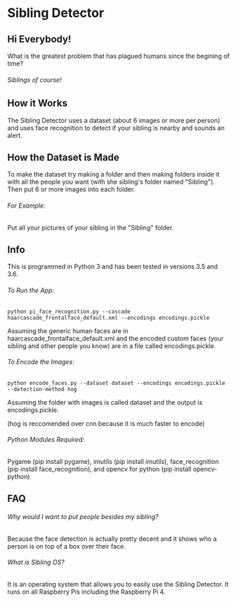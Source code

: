 # Sibling Detector

## Hi Everybody!

What is the greatest problem that has plagued humans since the begining of time?

###### Siblings of course!

## How it Works

The Sibling Detector uses a dataset (about 6 images or more per person) and uses face recognition to detect if your sibling is nearby and sounds an alert.

## How the Dataset is Made

To make the dataset try making a folder and then making folders inside it with all the people you want (with she sibling's folder named "Sibling"). Then put 6 or more images into each folder. 

###### For Example: 
Put all your pictures of your sibling in the "Sibling" folder.

## Info

This is programmed in Python 3 and has been tested in versions 3.5 and 3.6.

###### To Run the App:

`python pi_face_recognition.py --cascade haarcascade_frontalface_default.xml --encodings encodings.pickle`

Assuming the generic human faces are in haarcascade_frontalface_default.xml and the encoded custom faces (your sibling and other people you know) are in a file called encodings.pickle.

###### To Encode the Images:

`python encode_faces.py --dataset dataset --encodings encodings.pickle --detection-method hog`

Assuming the folder with images is called dataset and the output is encodings.pickle.

(hog is reccomended over cnn because it is much faster to encode)

###### Python Modules Required:
Pygame (pip install pygame),
imutils (pip install imutils),
face_recognition (pip install face_recognition),
and opencv for python (pip install opencv-python)

## FAQ

###### Why would I want to put people besides my sibling?

Because the face detection is actually pretty decent and it shows who a person is on top of a box over their face.

###### What is Sibling OS?

It is an operating system that allows you to easily use the Sibling Detector. It runs on all Raspberry Pis including the Raspberry Pi 4.
